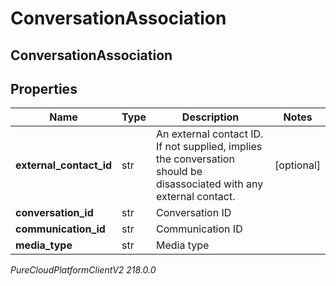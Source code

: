 # ConversationAssociation

## ConversationAssociation

## Properties

|Name | Type | Description | Notes|
|------------ | ------------- | ------------- | -------------|
| **external_contact_id** | str | An external contact ID.  If not supplied, implies the conversation should be disassociated with any external contact. | [optional] |
| **conversation_id** | str | Conversation ID | |
| **communication_id** | str | Communication ID | |
| **media_type** | str | Media type | |



_PureCloudPlatformClientV2 218.0.0_
